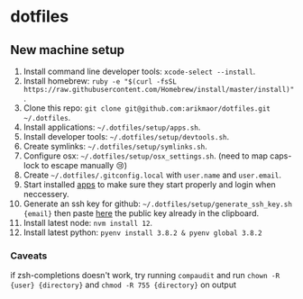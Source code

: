 # dotfiles

## New machine setup
1. Install command line developer tools: `xcode-select --install`.
2. Install homebrew: `ruby -e "$(curl -fsSL https://raw.githubusercontent.com/Homebrew/install/master/install)"`.
3. Clone this repo: `git clone git@github.com:arikmaor/dotfiles.git ~/.dotfiles`.
4. Install applications: `~/.dotfiles/setup/apps.sh`.
5. Install developer tools: `~/.dotfiles/setup/devtools.sh`.
6. Create symlinks: `~/.dotfiles/setup/symlinks.sh`.
7. Configure osx: `~/.dotfiles/setup/osx_settings.sh`. (need to map caps-lock to escape manually 😢)
8. Create `~/.dotfiles/.gitconfig.local` with `user.name` and `user.email`.
9. Start installed [apps](setup/apps.sh) to make sure they start properly and login when neccessery.
10. Generate an ssh key for github: `~/.dotfiles/setup/generate_ssh_key.sh {email}` then paste [here](https://github.com/settings/keys) the public key already in the clipboard.
11. Install latest node: `nvm install 12`.
12. Install latest python: `pyenv install 3.8.2 & pyenv global 3.8.2`

### Caveats
if zsh-completions doesn't work, try running `compaudit` and run `chown -R {user} {directory}` and `chmod -R 755 {directory}` on output